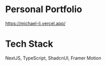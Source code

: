 # Personal Portfolio

https://michael-li.vercel.app/

# Tech Stack

NextJS, TypeScript, ShadcnUI, Framer Motion
